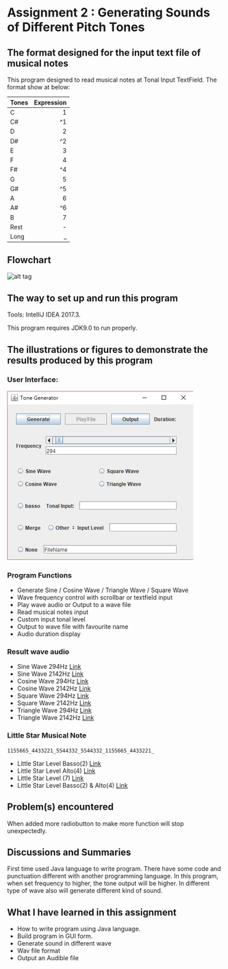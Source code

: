 # Assignment 2 : Generating Sounds of Different Pitch Tones

## The format designed for the input text file of musical notes
This program designed to read musical notes at Tonal Input TextField. The format show at below:

| Tones | Expression |
|  ---  | ---: |
|   C   |  1  |
|   C#  | ^1  |
|   D   |  2  |
|   D#  | ^2  |
|   E   |  3  |
|   F   |  4  |
|   F#  | ^4  |
|   G   |  5  |
|   G#  | ^5  |
|   A   |  6  |
|   A#  | ^6  |
|   B   |  7  |
|  Rest |  -  |
|  Long |  _  |

## Flowchart
![alt tag](https://https://github.com/khyjb1995/MMS2017FALL/blob/master/Assignment%202/flowchart.jpg?raw=true)

## The way to set up and run this program
Tools: IntelliJ IDEA 2017.3.

This program requires JDK9.0 to run properly.  

## The illustrations or figures to demonstrate the results produced by this program
### User Interface:  
![alt tag](https://github.com/khyjb1995/MMS2017FALL/blob/master/Assignment%202/program.jpg?raw=true)

### Program Functions
* Generate Sine / Cosine Wave / Triangle Wave / Square Wave
* Wave frequency control with scrollbar or textfield input
* Play wave audio or Output to a wave file
* Read musical notes input
* Custom input tonal level
* Output to wave file with favourite name
* Audio duration display

### Result wave audio

* Sine Wave 294Hz
[Link](https://soundcloud.com/how-yong-karn/sine-wave-294hz?in=how-yong-karn/sets/mmsfall2017-assignment2)
* Sine Wave 2142Hz
[Link](https://soundcloud.com/how-yong-karn/sine-wave-2142hz?in=how-yong-karn/sets/mmsfall2017-assignment2)
* Cosine Wave 294Hz
[Link](https://soundcloud.com/how-yong-karn/cosine-wave-294hz?in=how-yong-karn/sets/mmsfall2017-assignment2)
* Cosine Wave 2142Hz
[Link](https://soundcloud.com/how-yong-karn/cosine-wave-2142hz?in=how-yong-karn/sets/mmsfall2017-assignment2)
* Square Wave 294Hz
[Link](https://soundcloud.com/how-yong-karn/square-wave-294hz?in=how-yong-karn/sets/mmsfall2017-assignment2)
* Square Wave 2142Hz
[Link](https://soundcloud.com/how-yong-karn/square-wave-2142hz?in=how-yong-karn/sets/mmsfall2017-assignment2)
* Triangle Wave 294Hz
[Link](https://soundcloud.com/how-yong-karn/triangle-wave-294hz?in=how-yong-karn/sets/mmsfall2017-assignment2)
* Triangle Wave 2142Hz
[Link](https://soundcloud.com/how-yong-karn/triangle-wave-2142hz?in=how-yong-karn/sets/mmsfall2017-assignment2)

### Little Star Musical Note
```
1155665_4433221_5544332_5544332_1155665_4433221_
```
* Little Star Level Basso(2)
[Link](https://soundcloud.com/how-yong-karn/little-star-level-basso-2?in=how-yong-karn/sets/mmsfall2017-assignment2)
* Little Star Level Alto(4)
[Link](https://soundcloud.com/how-yong-karn/little-star-level-alto-4?in=how-yong-karn/sets/mmsfall2017-assignment2)
* Little Star Level (7)
[Link](https://soundcloud.com/how-yong-karn/little-star-level-7?in=how-yong-karn/sets/mmsfall2017-assignment2)
* Little Star Level Basso(2) & Alto(4)
[Link](https://soundcloud.com/how-yong-karn/little-star-merge?in=how-yong-karn/sets/mmsfall2017-assignment2)

## Problem(s) encountered
 When added more radiobutton to make more function will stop unexpectedly.
 

## Discussions and Summaries
First time used Java language to write program. There have some code and punctuation different with another programming language. In this program, when set frequency to higher, the tone output will be higher. In different type of wave also will generate different kind of sound.

## What I have learned in this assignment
* How to write program using Java language.
* Build program in GUI form.
* Generate sound in different wave
* Wav file format
* Output an Audible file